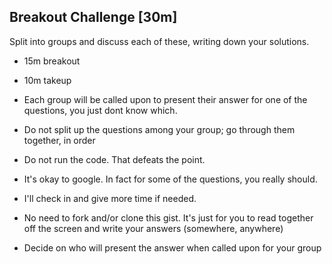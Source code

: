 ## Breakout Challenge [30m]

Split into groups and discuss each of these, writing down your solutions.

- 15m breakout
- 10m takeup

- Each group will be called upon to present their answer for one of the questions, you just dont know which.
- Do not split up the questions among your group; go through them together, in order
- Do not run the code. That defeats the point.
- It's okay to google. In fact for some of the questions, you really should.
- I'll check in and give more time if needed.
- No need to fork and/or clone this gist. It's just for you to read together off the screen and write your answers (somewhere, anywhere)
- Decide on who will present the answer when called upon for your group
